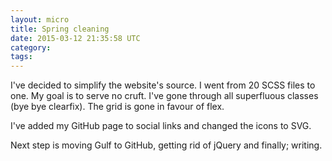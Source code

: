 ```yaml
---
layout: micro
title: Spring cleaning
date: 2015-03-12 21:35:58 UTC
category:
tags:
---
```


I've decided to simplify the website's source. I went from 20 SCSS files to one. My goal is to serve no cruft. I've gone through all superfluous classes (bye bye clearfix). The grid is gone in favour of flex.

I've added my GitHub page to social links and changed the icons to SVG.

Next step is moving Gulf to GitHub, getting rid of jQuery and finally; writing.